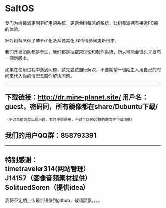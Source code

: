 # SaltOS

专门为树莓派定制更好用的系统，更適合树莓派的系统，让树莓派拥有接近PC般的体验。<br>
<br>
针对树莓派做了若干优化及系統美化,详情请参阅更新日志。<br>
<br>
我们开发团队都是學生，我们都是抽空來讨论和制作系統，所以可能会很久才发布一個新版本。<br>
<br>
如果在使用过程中遇到问题，請先尝试自行解決，不要期望一個陌生人用自己的时间來代入你的情況去幫你解決问题。<br>

---

## 下载链接：http://dr.mine-planet.site/ 用戶名：guest，密码同，所有鏡像都在share/Dubuntu下载/<br>
    （不过目前网盘出现问题，暂时不能使用，不过可以在QQ群的群文件下载镜像）
## 我们的用户QQ群：858793391

---
特别感谢：<br>
timetraveler314(网站管理）<br>
J14157（图像音频素材提供）<br>
SolituedSoren（提供idea）<br>
---
我将不定期上传最新镜像到github，敬请留意。。。。
